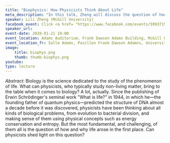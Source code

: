 ```yaml
---
title: "Biophysics: How Physicists Think About Life"
meta_description: "In this talk, Zheng will discuss the question of how and why life arose in the first place, and the role of physicists in shedding light on this question."
speaker: Lili Zheng (McGill University)
facebook_event: Click <a href= "https://www.facebook.com/events/599371974143451/" >here</a> for the facebook event!
speaker_url:
event-date: 2020-01-21 19:00
event_location: Adams Auditorium, Frank Dawson Adams Building, McGill University, 3450 Rue University, Montréal, QC H3A 2A7
event_location_fr: Salle Adams, Pavillon Frank Dawson Adamns, Université McGill, 3450 Rue University, Montréal, QC H3A 2A7
image:
    title: biophys.png
    thumb: thumb-biophys.png
youtube:
type: lecture
---
```

*Abstract:*
Biology is the science dedicated to the study of the phenomenon of life. What can physicists, who typically study non-living matter, bring to the table when it comes to biology? A lot, actually. Since the publishing of Erwin Schrödinger's seminal work "What is life?" in 1944, in which he—the founding father of quantum physics—predicted the structure of DNA almost a decade before it was discovered, physicists have been thinking about all kinds of biological problems, from evolution to bacterial division, and making sense of them using physical concepts such as energy conservation and entropy. But the most fundamental, and challenging, of them all is the question of how and why life arose in the first place. Can physicists shed light on this question?
